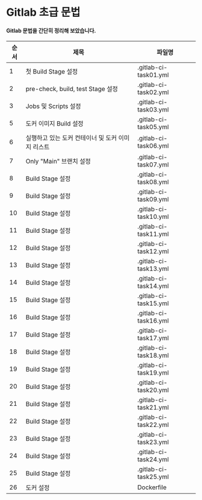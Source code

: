 # Gitlab 초급 문법


#### Gitlab 문법을 간단히 정리해 보았습니다. 

|순서|제목|파일명|
|--|-------------------------------------|--------------------------|
| 1|                    첫 Build Stage 설정|     .gitlab-ci-task01.yml|
| 2|     pre-check, build, test Stage 설정|     .gitlab-ci-task02.yml|
| 3|                   Jobs 및 Scripts 설정|     .gitlab-ci-task03.yml|
| 5|                   도커 이미지 Build 설정|     .gitlab-ci-task05.yml|
| 6|실행하고 있는 도커 컨테이너 및 도커 이미지 리스트|     .gitlab-ci-task06.yml|
| 7|                 Only "Main" 브랜치 설정|     .gitlab-ci-task07.yml|
| 8|Build Stage 설정|.gitlab-ci-task08.yml|
| 9|Build Stage 설정|.gitlab-ci-task09.yml|
|10|Build Stage 설정|.gitlab-ci-task10.yml|
|11|Build Stage 설정|.gitlab-ci-task11.yml|
|12|Build Stage 설정|.gitlab-ci-task12.yml|
|13|Build Stage 설정|.gitlab-ci-task13.yml|
|14|Build Stage 설정|.gitlab-ci-task14.yml|
|15|Build Stage 설정|.gitlab-ci-task15.yml|
|16|Build Stage 설정|.gitlab-ci-task16.yml|
|17|Build Stage 설정|.gitlab-ci-task17.yml|
|18|Build Stage 설정|.gitlab-ci-task18.yml|
|19|Build Stage 설정|.gitlab-ci-task19.yml|
|20|Build Stage 설정|.gitlab-ci-task20.yml|
|21|Build Stage 설정|.gitlab-ci-task21.yml|
|22|Build Stage 설정|.gitlab-ci-task22.yml|
|23|Build Stage 설정|.gitlab-ci-task23.yml|
|24|Build Stage 설정|.gitlab-ci-task24.yml|
|25|Build Stage 설정|.gitlab-ci-task25.yml|
|26|        도커 설정|           Dockerfile|
